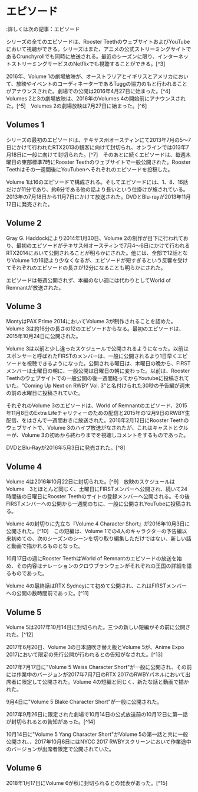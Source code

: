 # エピソード
:詳しくは次の記事：エピソード

シリーズの全てのエピソードは、Rooster TeethのウェブサイトおよびYouTubeにおいて視聴ができる。シリーズはまた、アニメの公式ストリーミングサイトであるCrunchyrollでも同時に放送される。最近のシーズンに限り、インターネットストリーミングサービスのNetflixでも視聴することができる。[^3]

2016年、Volume 1の劇場放映が、オーストラリアとイギリスとアメリカにおいて、放映やイベントのコーディネーターであるTuggの協力のもと行われることがアナウンスされた。劇場での公開は2016年4月27日に始まった。[^4]　Volumes 2と3の劇場放映は、2016年のVolumes 4の開始前にアナウンスされた。[^5]　Volumes 2の劇場放映は7月27日に始まった。[^6]

## Volumes 1
シリーズの最初のエピソードは、テキサス州オースティンにて2013年7月の5〜7日にかけて行われたRTX2013の観客に向けて封切られ、オンラインでは013年7月18日に一般に向けて封切られた。[^7]　そのあとに続くエピソードは、毎週木曜日の東部標準7時にRooster Teethのウェブサイトで一般公開された。Rooster Teethはその一週間後にYouTubenへそれぞれのエピソードを投稿した。

Volume 1は16のエピソードで構成される。そしてエピソードには、1、8、16話だけが11分であり、約6分である他の話より長いという仕掛けが施されている。2013年の7月18日から11月7日にかけて放送された。DVDとBlu-rayが2013年11月12日に発売された。

## Volume 2
Gray G. Haddockにより2014年1月30日、Volume 2の制作が目下に行われており、最初のエピソードがテキサス州オースティンで7月4〜6日にかけて行われるRTX2014において公開されることが明らかにされた。他には、全部で12話となりVolume 1の16話より少なくなるが、エピソードが短すぎるという反響を受けてそれぞれのエピソードの長さが12分になることも明らかにされた。

エピソードは毎週公開されず、本編のない週には代わりとしてWorld of Remnantが放送された。

## Volume 3
MontyはPAX Prime 2014においてVolume 3が制作されることを認めた。Volume 3は約16分の長さの12のエピソードからなる。最初のエピソードは、2015年10月24日に公開された。

Volume 3は以前と少し違ったスケジュールで公開されるようになった。以前はスポンサーと呼ばれたFIRSTのメンバーは、一般に公開されるより1日早くエピソードを視聴できるようになった。公開される曜日は、木曜日の晩から、FIRSTメンバーは土曜日の朝に、一般公開は日曜日の朝に変わった。以前は、Rooster Teethのウェブサイトでの一般公開の後一週間経ってからYoutubeに投稿されていた。"Coming Up Next on RWBY Vol. 3"と名付けられた30秒の予告編が週末の前の水曜日に投稿されていた。

それぞれのVolume 3のエピソードは、World of Remnantのエピソード、2015年11月8日のExtra Lifeチャリティーのための配信と2015年の12月9日のRWBY生配信、をはさんで一週間おきに放送された。2016年2月12日にRooster Teethのウェブサイトで、Volume 3のハイプ放送がなされたが、これはキャストとクルーが、Volume 3の初めから終わりまでを視聴しコメントをするものであった。

DVDとBlu-Rayが2016年5月3日に発売された。[^8]

## Volume 4
Volume 4は2016年10月22日に封切られた。[^9]　放映のスケジュールはVolume　3とほとんど同じく、土曜日にFIRSTメンバーへ公開され、続いて24時間後の日曜日にRooster Teethのサイトの登録メンバーへ公開される。その後FIRSTメンバーへの公開から一週間のちに、一般に公開されYouTubeに投稿される。

Volume 4の封切りに先立ち『Volume 4 Character Short』が2016年10月3日に公開された。[^10]　この短編は、Volume 1での4人のキャラクターの予告編以来初めての、次のシーズンのシーンを切り取り編集しただけではない、新しい話と動画で描かれるものとなった。

10月17日の週にRooster TeethはWorld of Remnantのエピソードの放送を始め、その内容はナレーションのクロウブランウェンがそれぞれの王国の詳細を語るものであった。

Volume 4の最終話はRTX Sydneyにて初めて公開され、これはFIRSTメンバーへの公開の数時間前であった。[^11]

## Volume 5
Volume 5は2017年10月14日に封切られた。三つの新しい短編がその前に公開された。[^12]

2017年6月20日、Volume 3の日本語吹き替え版とVolume 5が、Anime Expo 2017において限定の先行公開が行われるとの告知がなされた。[^13]

2017年7月17日に"Volume 5 Weiss Character Short"が一般に公開され、その前には作業中のバージョンが2017年7月7日のRTX 2017のRWBYパネルにおいて出席者に限定して公開された。Volume 4の短編と同じく、新たな話と動画で描かれた。

9月4日に"Volume 5 Blake Character Short"が一般に公開された。

2017年9月26日に限定された劇場で10月14日の公式放送前の10月12日に第一話が封切られるとの告知があった。[^14]

10月14日に"Volume 5 Yang Character Short"がVolume 5の第一話と共に一般公開され、、2017年10月6日にはNYCC 2017 RWBYスクリーンにおいて作業途中のバージョンが出席者限定で公開されていた。

## Volume 6
2018年1月17日にVolume 6が秋に封切られるとの発表があった。[^15]
